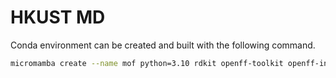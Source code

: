 # HKUST MD

Conda environment can be created and built with the following command.

```bash
micromamba create --name mof python=3.10 rdkit openff-toolkit openff-interchange openff-units openmm numpy scipy -c conda-forge
```
